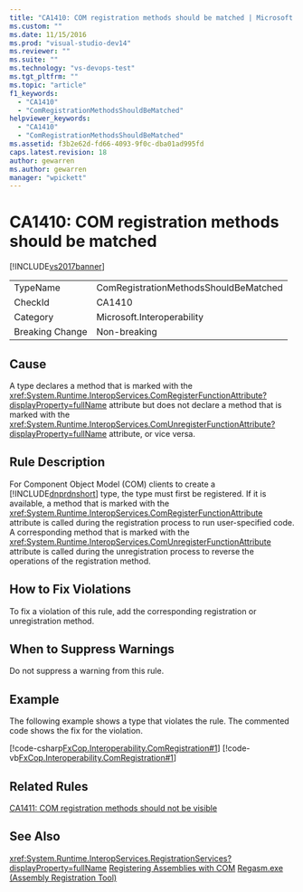 ```yaml
---
title: "CA1410: COM registration methods should be matched | Microsoft Docs"
ms.custom: ""
ms.date: 11/15/2016
ms.prod: "visual-studio-dev14"
ms.reviewer: ""
ms.suite: ""
ms.technology: "vs-devops-test"
ms.tgt_pltfrm: ""
ms.topic: "article"
f1_keywords:
  - "CA1410"
  - "ComRegistrationMethodsShouldBeMatched"
helpviewer_keywords:
  - "CA1410"
  - "ComRegistrationMethodsShouldBeMatched"
ms.assetid: f3b2e62d-fd66-4093-9f0c-dba01ad995fd
caps.latest.revision: 18
author: gewarren
ms.author: gewarren
manager: "wpickett"
---
```

# CA1410: COM registration methods should be matched
[!INCLUDE[vs2017banner](../includes/vs2017banner.md)]

|||
|-|-|
|TypeName|ComRegistrationMethodsShouldBeMatched|
|CheckId|CA1410|
|Category|Microsoft.Interoperability|
|Breaking Change|Non-breaking|

## Cause
 A type declares a method that is marked with the <xref:System.Runtime.InteropServices.ComRegisterFunctionAttribute?displayProperty=fullName> attribute but does not declare a method that is marked with the <xref:System.Runtime.InteropServices.ComUnregisterFunctionAttribute?displayProperty=fullName> attribute, or vice versa.

## Rule Description
 For Component Object Model (COM) clients to create a [!INCLUDE[dnprdnshort](../includes/dnprdnshort-md.md)] type, the type must first be registered. If it is available, a method that is marked with the <xref:System.Runtime.InteropServices.ComRegisterFunctionAttribute> attribute is called during the registration process to run user-specified code. A corresponding method that is marked with the <xref:System.Runtime.InteropServices.ComUnregisterFunctionAttribute> attribute is called during the unregistration process to reverse the operations of the registration method.

## How to Fix Violations
 To fix a violation of this rule, add the corresponding registration or unregistration method.

## When to Suppress Warnings
 Do not suppress a warning from this rule.

## Example
 The following example shows a type that violates the rule. The commented code shows the fix for the violation.

 [!code-csharp[FxCop.Interoperability.ComRegistration#1](../snippets/csharp/VS_Snippets_CodeAnalysis/FxCop.Interoperability.ComRegistration/cs/FxCop.Interoperability.ComRegistration.cs#1)]
 [!code-vb[FxCop.Interoperability.ComRegistration#1](../snippets/visualbasic/VS_Snippets_CodeAnalysis/FxCop.Interoperability.ComRegistration/vb/FxCop.Interoperability.ComRegistration.vb#1)]

## Related Rules
 [CA1411: COM registration methods should not be visible](../code-quality/ca1411-com-registration-methods-should-not-be-visible.md)

## See Also
 <xref:System.Runtime.InteropServices.RegistrationServices?displayProperty=fullName>
 [Registering Assemblies with COM](http://msdn.microsoft.com/library/87925795-a3ae-4833-b138-125413478551)
 [Regasm.exe (Assembly Registration Tool)](http://msdn.microsoft.com/library/e190e342-36ef-4651-a0b4-0e8c2c0281cb)

